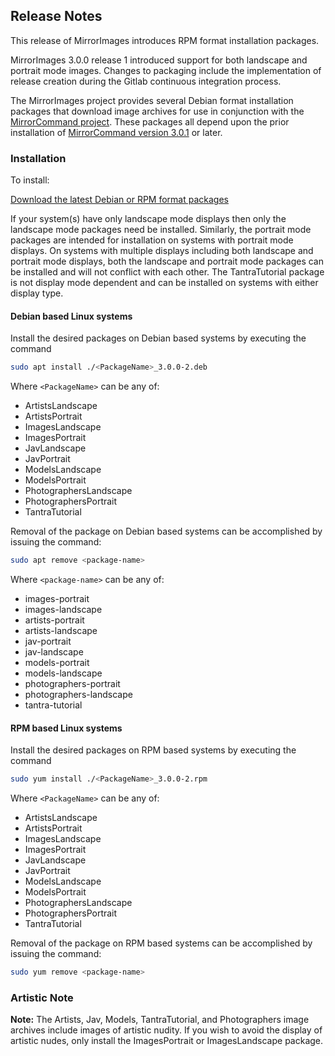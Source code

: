 ## Release Notes

This release of MirrorImages introduces RPM format installation packages.

MirrorImages 3.0.0 release 1 introduced support for both landscape and portrait mode images. Changes to packaging include the implementation of release creation during the Gitlab continuous integration process.

The MirrorImages project provides several Debian format installation packages that download image archives for use in conjunction with the [MirrorCommand project](https://gitlab.com/doctorfree/MirrorCommand). These packages all depend upon the prior installation of [MirrorCommand version 3.0.1](https://gitlab.com/doctorfree/MirrorCommand/-/releases) or later.

### Installation

To install:

[Download the latest Debian or RPM format packages](https://gitlab.com/doctorfree/MirrorImages/-/releases)

If your system(s) have only landscape mode displays then only the landscape mode packages need be installed. Similarly, the portrait mode packages are intended for installation on systems with portrait mode displays. On systems with multiple displays including both landscape and portrait mode displays, both the landscape and portrait mode packages can be installed and will not conflict with each other. The TantraTutorial package is not display mode dependent and can be installed on systems with either display type.

#### Debian based Linux systems

Install the desired packages on Debian based systems by executing the command
```bash
sudo apt install ./<PackageName>_3.0.0-2.deb
```

Where `<PackageName>` can be any of:

- ArtistsLandscape
- ArtistsPortrait
- ImagesLandscape
- ImagesPortrait
- JavLandscape
- JavPortrait
- ModelsLandscape
- ModelsPortrait
- PhotographersLandscape
- PhotographersPortrait
- TantraTutorial

Removal of the package on Debian based systems can be accomplished by issuing the command:

```bash
sudo apt remove <package-name>
```

Where `<package-name>` can be any of:

- images-portrait
- images-landscape
- artists-portrait
- artists-landscape
- jav-portrait
- jav-landscape
- models-portrait
- models-landscape
- photographers-portrait
- photographers-landscape
- tantra-tutorial

#### RPM based Linux systems

Install the desired packages on RPM based systems by executing the command
```bash
sudo yum install ./<PackageName>_3.0.0-2.rpm
```

Where `<PackageName>` can be any of:

- ArtistsLandscape
- ArtistsPortrait
- ImagesLandscape
- ImagesPortrait
- JavLandscape
- JavPortrait
- ModelsLandscape
- ModelsPortrait
- PhotographersLandscape
- PhotographersPortrait
- TantraTutorial

Removal of the package on RPM based systems can be accomplished by issuing the command:

```bash
sudo yum remove <package-name>
```

### Artistic Note

**Note:** The Artists, Jav, Models, TantraTutorial, and Photographers image archives include images of artistic nudity. If you wish to avoid the display of artistic nudes, only install the ImagesPortrait or ImagesLandscape package.

